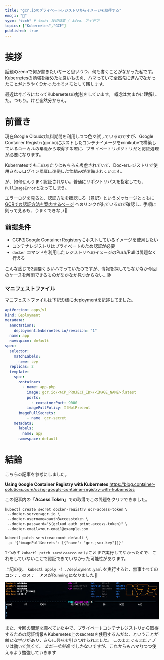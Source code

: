 ```yaml
---
title: "gcr.ioのプライベートレジストリからイメージを取得する"
emoji: "🚢"
type: "tech" # tech: 技術記事 / idea: アイデア
topics: ["Kubernetes","GCP"]
published: true
---
```

# 挨拶
話題のZennで何か書きたいなーと思いつつ、何も書くことがなかった私です。
Kubernetesの勉強を始めたは良いものの、ハマっていて全然先に進んでなかったことがようやく分かったのでメモとして残します。

最近は今ごろになってKubernetesの勉強をしています。
概念は大まかに理解した。つもり。けど全然分からん。

# 前置き

現在Google Cloudの無料期間を利用しつつ色々試しているのですが、Google Container Registry(gcr.io)にホストしたコンテナイメージをminikubeで構築しているローカルの環境から取得する際に、プライベートリポジトリだと認証処理が必要になります。

Kubernetesでもこのあたりはもちろん考慮されていて、Dockerレジストリで使用されるログイン認証に準拠した仕組みが準備されています。

が、如何せんうまく認証されない。普通にリポジトリパスを指定しても、`PullImageError`となってしまう。

エラーログを見ると、認証方法を確認しろ（意訳）というメッセージとともに [GCRでの認証方法を案内するページ](https://cloud.google.com/container-registry/docs/advanced-authentication?hl=ja) へのリンクが出ているので確認し、手順に則って見るも、うまくできない🤔


## 前提条件
- GCPのGoogle Container Registoryにホストしているイメージを使用したい
- コンテナレジストリはプライベートのため認証が必要
- `docker` コマンドを利用したレジストリへのイメージのPush/Pullは問題なく行える

こんな感じで2週間くらいハマっていたのですが、情報を探してもなかなか今回のケースを解消できるものがなかなか見つからない…😞

### マニフェストファイル

マニフェストファイルは下記の様にdeploymentを記述してました。

```deployment.yaml
apiVersion: apps/v1
kind: Deployment
metadata:
  annotations:
    deployment.kubernetes.io/revision: "1"
  name: app
  namespace: default
spec:
  selector:
    matchLabels:
      name: app
  replicas: 2
  template:
    spec:
      containers:
        - name: app-php
          image: gcr.io/<GCP_PROJECT_ID>/<IMAGE_NAME>:latest
          ports:
            - containerPort: 9000
          imagePullPolicy: IfNotPresent
      imagePullSecrets:
          - name: gcr-secret
    metadata:
      labels:
        name: app
      namespace: default
```



# 結論

こちらの記事を参考にしました。

**Using Google Container Registry with Kubernetes**
https://blog.container-solutions.com/using-google-container-registry-with-kubernetes

この記事内の「**Access Token**」での取得でこの問題をクリアできました。

```
kubectl create secret docker-registry gcr-access-token \
 --docker-server=gcr.io \
 --docker-username=oauth3accesstoken \
 --docker-password="$(gcloud auth print-access-token)" \
 --docker-email=your-email@example.com
```
```
kubectl patch serviceaccount default \
 -p '{"imagePullSecrets": [{"name": "gcr-json-key"}]}'
```

2つめの `kubectl patch serviceaccount` はこれまで実行してなかったので、これをしていないことで認証できていなかった可能性があります。

上記の後、 `kubectl apply -f ./deployment.yaml` を実行すると、無事すべてのコンテナのステータスがRunningになりました🎉

![watching-on-k9s.gif](/images/0235db4f33f182f5e39c/fe3ayuipwyf00m194tohxtj4t1jt.gif)


また、今回の問題を調べていた中で、プライベートコンテナレジストリから取得するための認証情報もKubernetes上のsecretsを使用するんだな、ということが新たな学びがあり、さらに興味を引きつけられました。
このままでもまだアプリは動いて無くて、 _まだ一歩前進_ でしかないですが、これからもハマりつつ使えるよう勉強していきます